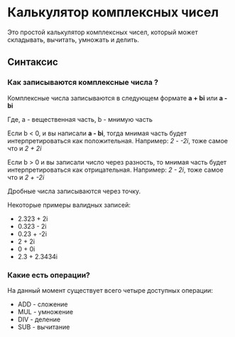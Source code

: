 # Калькулятор комплексных чисел
Это простой калькулятор комплексных чисел, который может складывать, вычитать, умножать и делить.
## Синтаксис
### Как записываются комплексные числа ?
Комплексные числа записываются в следующем формате **a + bi** или **a - bi**

Где, a - вещественная часть,
    b - мнимую часть

Если b < 0, и вы написали **a - bi**, тогда мнимая часть будет интерпретироваться как положительная.
Например: _2 - -2i_, тоже самое что и _2 + 2i_

Если b > 0 и вы записали число через разность, то мнимая часть будет интерпретироваться как отрицательная. 
Например: _2 - 2i_, тоже самое что и _2 + -2i_

Дробные числа записываются через точку.

Некоторые примеры валидных записей:
* 2.323 + 2i
* 0.323 - 2i
* 0.23 + -2i
* 2 + 2i
* 0 + 0i
* 2.3 + 2.3434i
### Какие есть операции?
На данный момент существует всего четыре доступных операции:
* ADD - сложение
* MUL - умножение
* DIV - деление
* SUB - вычитание
